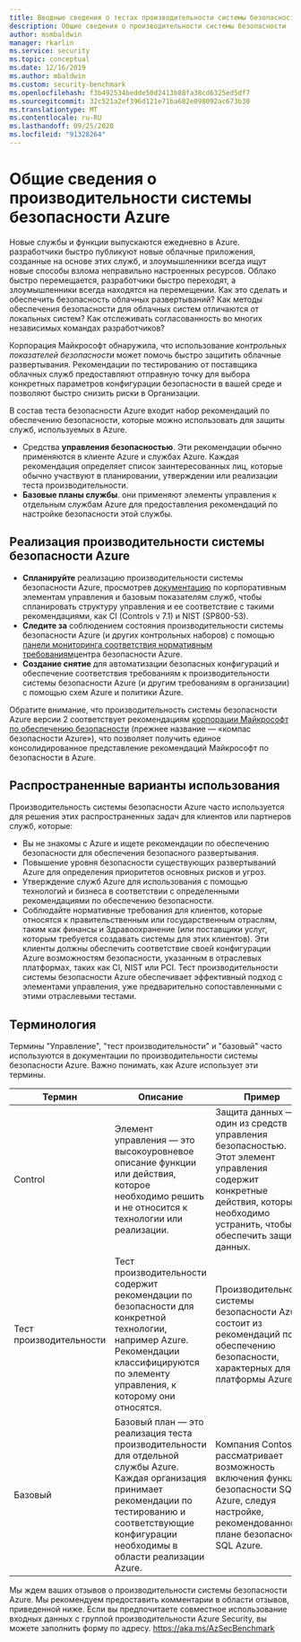 ```yaml
---
title: Вводные сведения о тестах производительности системы безопасности Azure
description: Общие сведения о производительности системы безопасности
author: msmbaldwin
manager: rkarlin
ms.service: security
ms.topic: conceptual
ms.date: 12/16/2019
ms.author: mbaldwin
ms.custom: security-benchmark
ms.openlocfilehash: f3b492534bedde50d2413b88fa38cd6325ed5df7
ms.sourcegitcommit: 32c521a2ef396d121e71ba682e098092ac673b30
ms.translationtype: MT
ms.contentlocale: ru-RU
ms.lasthandoff: 09/25/2020
ms.locfileid: "91328264"
---
```

# <a name="azure-security-benchmark-introduction"></a>Общие сведения о производительности системы безопасности Azure

Новые службы и функции выпускаются ежедневно в Azure. разработчики быстро публикуют новые облачные приложения, созданные на основе этих служб, и злоумышленники всегда ищут новые способы взлома неправильно настроенных ресурсов. Облако быстро перемещается, разработчики быстро переходят, а злоумышленники всегда находятся на перемещении. Как это сделать и обеспечить безопасность облачных развертываний? Как методы обеспечения безопасности для облачных систем отличаются от локальных систем? Как отслеживать согласованность во многих независимых командах разработчиков?

Корпорация Майкрософт обнаружила, что использование *контрольных показателей безопасности* может помочь быстро защитить облачные развертывания. Рекомендации по тестированию от поставщика облачных служб предоставляют отправную точку для выбора конкретных параметров конфигурации безопасности в вашей среде и позволяют быстро снизить риски в Организации.

В состав теста безопасности Azure входит набор рекомендаций по обеспечению безопасности, которые можно использовать для защиты служб, используемых в Azure.

- Средства **управления безопасностью**. Эти рекомендации обычно применяются в клиенте Azure и службах Azure. Каждая рекомендация определяет список заинтересованных лиц, которые обычно участвуют в планировании, утверждении или реализации теста производительности. 
- **Базовые планы службы**. они применяют элементы управления к отдельным службам Azure для предоставления рекомендаций по настройке безопасности этой службы.

## <a name="implement-the-azure-security-benchmark"></a>Реализация производительности системы безопасности Azure
- **Спланируйте** реализацию производительности системы безопасности Azure, просмотрев [документацию](overview.md) по корпоративным элементам управления и базовым показателям служб, чтобы спланировать структуру управления и ее соответствие с такими рекомендациями, как CI (Controls v 7.1) и NIST (SP800-53).
- **Следите за** соблюдением состояния производительности системы безопасности Azure (и других контрольных наборов) с помощью [панели мониторинга соответствия нормативным требованиям](../../security-center/security-center-compliance-dashboard.md)центра безопасности Azure.
- **Создание снятие** для автоматизации безопасных конфигураций и обеспечение соответствия требованиям к производительности системы безопасности Azure (и другим требованиям в организации) с помощью схем Azure и политики Azure.
 
Обратите внимание, что производительность системы безопасности Azure версии 2 соответствует рекомендациям [корпорации Майкрософт по обеспечению безопасности](/security/compass/microsoft-security-compass-introduction) (прежнее название — «компас безопасности Azure»), что позволяет получить единое консолидированное представление рекомендаций Майкрософт по безопасности в Azure.

## <a name="common-use-cases"></a>Распространенные варианты использования

Производительность системы безопасности Azure часто используется для решения этих распространенных задач для клиентов или партнеров служб, которые:
- Вы не знакомы с Azure и ищете рекомендации по обеспечению безопасности для обеспечения безопасного развертывания.
- Повышение уровня безопасности существующих развертываний Azure для определения приоритетов основных рисков и угроз.
- Утверждение служб Azure для использования с помощью технологий и бизнеса в соответствии с определенными рекомендациями по обеспечению безопасности.
- Соблюдайте нормативные требования для клиентов, которые относятся к правительственным или государственным отраслям, таким как финансы и Здравоохранение (или поставщики услуг, которым требуется создавать системы для этих клиентов). Эти клиенты должны обеспечить соответствие своей конфигурации Azure возможностям безопасности, указанным в отраслевых платформах, таких как CI, NIST или PCI. Тест производительности системы безопасности Azure обеспечивает эффективный подход с элементами управления, уже предварительно сопоставленными с этими отраслевыми тестами.

## <a name="terminology"></a>Терминология

Термины "Управление", "тест производительности" и "базовый" часто используются в документации по производительности системы безопасности Azure. Важно понимать, как Azure использует эти термины.


| Термин | Описание | Пример |
|--|--|--|
| Control | Элемент управления — это высокоуровневое описание функции или действия, которое необходимо решить и не относится к технологии или реализации. | Защита данных — один из средств управления безопасностью. Этот элемент управления содержит конкретные действия, которые необходимо устранить, чтобы обеспечить защиту данных. |
| Тест производительности | Тест производительности содержит рекомендации по безопасности для конкретной технологии, например Azure. Рекомендации классифицируются по элементу управления, к которому они относятся. | Производительность системы безопасности Azure состоит из рекомендаций по обеспечению безопасности, характерных для платформы Azure. |
| Базовый | Базовый план — это реализация теста производительности для отдельной службы Azure. Каждая организация принимает рекомендации по тестированию и соответствующие конфигурации необходимы в области реализации Azure. | Компания Contoso рассматривает возможность включения функций безопасности SQL Azure, следуя настройке, рекомендованной в плане безопасности SQL Azure.

Мы ждем ваших отзывов о производительности системы безопасности Azure. Мы рекомендуем предоставить комментарии в области отзывов, приведенной ниже. Если вы предпочитаете совместное использование входных данных с группой производительности Azure Security, вы можете заполнить форму по адресу. https://aka.ms/AzSecBenchmark
